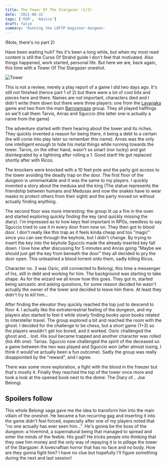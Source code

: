 ```yaml
---
title: The Tower Of The Stargazer (1/2)
date: '2021-08-31'
tags: ['OSR', 'Advice']
draft: false
summary: 'Running the LOFTP beginner dungeon'
---
```


(Note, there's no part 2)

Have been waiting huh? Yes it's been a long while, but when my most read content is still the Curse Of Strahd guide I don't feel that motivated. Also things happened, work started, personal life. But here we are, back again, this time with a Tower Of The Stargazer oneshot.

![Tower](https://tenfootpole.org/ironspike/wp-content/uploads/2012/11/stargazer-1280x720.jpg)

This is not a review, merely a play report of a game I did two days ago. It's still not finished (hence part 1 of 2) but there were a lot of cool bits and pieces here and there. Names are not important, characters died and I didn't write them down but there were three players: one from the [Layanaka](https://www.drivethrurpg.com/product/347216/The-Hidden-Colony-Of-Layanaka) game and two from the main [Barrowmaze](https://leveldrain.com/play-reports/) group. They all played halflings so we'll call them Tarvis, Anras and Sguccio (the latter one is actually a name from the game)

The adventure started with them hearing about the tower and its riches. They quickly invented a reason for being there, it being a debt to a certain (he will come into play later so remember this name). Anras was the only one intelligent enough to hide his metal things while running towards the tower. Tarvis, on the other hand, wasn't so smart (nor lucky) and got disintegrated by a lightning after rolling a 1. Good start! He got replaced shortly after with Ricos.

The knockers were knocked with a 10 feet pole and the party got access to the tower avoiding the deadly trap on the door. The first floor of the dungeon is unremarkable and it was the same to my players. I quickly invented a story about the medusa and the king (The statue represents the friendship between humans and Medusas and now the snakes have to wear masks to protect others from their sight) and the party moved on without actually finding anything.

The second floor was more interesting: the group lit up a fire in the oven and started exploring quickly finding the key (and quickly missing the diary). I'm impressed as to how keys feel important in RPGs, needless to say Sguccio tried to use it in every door from now on. They then got to blood door. I don't really like this trap as it feels kinda cheap and too "magic" since you can see through the keyhole, but I didn't change. By trying to insert the key into the keyhole Sguccio made the already inserted key fall down. I love how after discussing for 5 minutes and Anras going "Maybe we should just get the key from beneath the door" they all decided to pry the door open. This unleashed a blood torrent onto them, sadly killing Ricos.

Character no. 3 was Osric, still connected to Belongi, this time a messenger of his, still in debt and working for him. The background was starting to take shape. As for the wizard we all know how this goes. They got in, started being sarcastic and asking questions, for some reason decided he wasn't actually the owner of the tower and decided to leave him there. At least they didn't try to kill him...

After finding the elevator they quickly reached the top just to descend to floor 4. I actually like the extraterrestrial feeling of the dungeon, and my players also started to feel it while slowly finding books upon books related to interstellar travel. The group explored a bit and reached the room with the ghost. I decided for the challenge to be chess, but a short game (1+3) so the players wouldn't get too bored, and it worked. Osric challenged the ghost and... lost. His soul became trapped and another character was rolled (his 4th one): Tarras. Sguccio now challenged the spirit of the deceased so a game between the two was played and Sguccio won (after almost losing, I think it would've actually been a fun outcome). Sadly the group was really disappointed by the "reward", and I agree.

There was some more exploration, a fight with the blood in the freezer but that's mostly it. Finally they reached the top of the tower once more and took a look at the opened book next to the dome: The Diary of... Joe Belongi.

## Spoilers follow

This whole Belongi saga gave me the idea to transform him into the main villain of the oneshot. He became a fun recurring gag and inserting it into the game didn't feel forced, especially after one of my players noted that "no one actually has ever seen him...". He's gonna be the boss of the dungeon: a hivemind, a supernatural being that managed to spread and enter the minds of the feeble. His goal? He tricks people into thinking that they owe him money and the only way of repaying it is to pillage the tower of the Stargazer. A lovecraftian horror that has no face and no body. How are they gonna fight him? I have no clue but hopefully I'll figure something during the next and last session!
